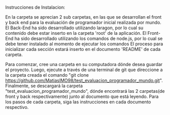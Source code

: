 Instrucciones de Instalacion:

En la carpeta se aprecian 2 sub carpetas, en las que se desarrollan el front y back end para la evaluación de programador inicial realizada por mundo.
El Back-End ha sido desarrollado utilizando laragon, por lo cual su contenido debe estar inserto en la carpeta 'root' de la aplicación.
El Front-End ha sido desarrollado utilizando los comandos de node.js, por lo cual se debe tener instalado al momento de ejecutar los comandos
El proceso para inicializar cada sección estará inserto en el documento 'README' de cada carpeta.

Para comenzar, cree una carpeta en su computadora dónde desea guardar el proyecto.
Luego, ejecute a través de una terminal de git que direccione a la carpeta creada el comando "git clone https://github.com/MatiasIMO98/test_evaluacion_programador_mundo.git".
Finalmente, se descargará la carpeta "test_evaluacion_programador_mundo", dónde encontrará las 2 carpetas(de front y back respectivamente) junto al documento que está leyendo.
Para los pasos de cada carpeta, siga las instrucciones en cada documento respectivo.
